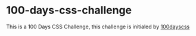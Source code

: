 # 100-days-css-challenge
This is a 100 Days CSS Challenge, this challenge is initialed by [100dayscss](https://100dayscss.com/)

